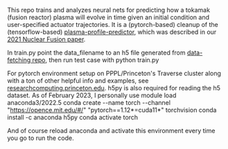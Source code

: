This repo trains and analyzes neural nets for predicting how a tokamak (fusion reactor) plasma will evolve in time given an initial condition and user-specified actuator trajectories. It is a (pytorch-based) cleanup of the (tensorflow-based) [plasma-profile-predictor](https://github.com/PlasmaControl/plasma-profile-predictor), which was described in our [2021 Nuclear Fusion paper](https://doi.org/10.1088/1741-4326/abe08d).

In train.py point the data_filename to an h5 file generated from [data-fetching repo](https://github.com/PlasmaControl/data-fetching), then run test case with
    python train.py

For pytorch environment setup on PPPL/Princeton's Traverse cluster along with a ton of other helpful info and examples, see [researchcomputing.princeton.edu](https://researchcomputing.princeton.edu/pytorch). h5py is also required for reading the h5 dataset. As of February 2023, I personally use
    module load anaconda3/2022.5
    conda create --name torch --channel "https://opence.mit.edu/#/" "pytorch==1.12*=cuda11*" torchvision
    conda install -c anaconda h5py
    conda activate torch

And of course reload anaconda and activate this environment every time you go to run the code.